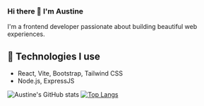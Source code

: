 ### Hi there 👋 I'm Austine

I'm a frontend developer passionate about building beautiful web experiences.

## 🔧 Technologies I use
- React, Vite, Bootstrap, Tailwind CSS
- Node.js, ExpressJS

![Austine's GitHub stats](https://github-readme-stats.vercel.app/api?username=AustineBill&show_icons=true&theme=dark)
[![Top Langs](https://github-readme-stats.vercel.app/api/top-langs/?username=AustineBill&layout=compact)](https://github.com/anuraghazra/github-readme-stats)

